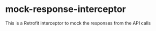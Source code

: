 # mock-response-interceptor
This is a Retrofit interceptor to mock the responses from the API calls
